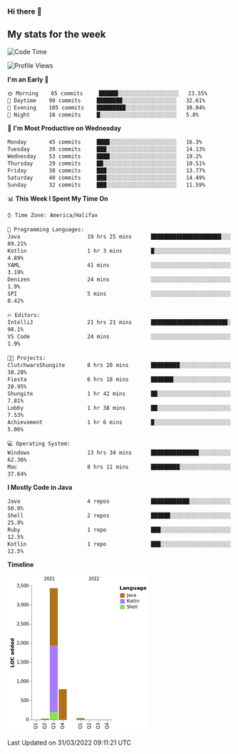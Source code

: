 ### Hi there 👋

## My stats for the week
<!--START_SECTION:waka-->
![Code Time](http://img.shields.io/badge/Code%20Time-140%20hrs%204%20mins-blue)

![Profile Views](http://img.shields.io/badge/Profile%20Views-0-blue)

**I'm an Early 🐤** 

```text
🌞 Morning    65 commits     ██████░░░░░░░░░░░░░░░░░░░   23.55% 
🌆 Daytime    90 commits     ████████░░░░░░░░░░░░░░░░░   32.61% 
🌃 Evening    105 commits    █████████░░░░░░░░░░░░░░░░   38.04% 
🌙 Night      16 commits     █░░░░░░░░░░░░░░░░░░░░░░░░   5.8%

```
📅 **I'm Most Productive on Wednesday** 

```text
Monday       45 commits     ████░░░░░░░░░░░░░░░░░░░░░   16.3% 
Tuesday      39 commits     ███░░░░░░░░░░░░░░░░░░░░░░   14.13% 
Wednesday    53 commits     ████░░░░░░░░░░░░░░░░░░░░░   19.2% 
Thursday     29 commits     ██░░░░░░░░░░░░░░░░░░░░░░░   10.51% 
Friday       38 commits     ███░░░░░░░░░░░░░░░░░░░░░░   13.77% 
Saturday     40 commits     ███░░░░░░░░░░░░░░░░░░░░░░   14.49% 
Sunday       32 commits     ███░░░░░░░░░░░░░░░░░░░░░░   11.59%

```


📊 **This Week I Spent My Time On** 

```text
⌚︎ Time Zone: America/Halifax

💬 Programming Languages: 
Java                     19 hrs 25 mins      ██████████████████████░░░   89.21% 
Kotlin                   1 hr 3 mins         █░░░░░░░░░░░░░░░░░░░░░░░░   4.89% 
YAML                     41 mins             ░░░░░░░░░░░░░░░░░░░░░░░░░   3.19% 
Denizen                  24 mins             ░░░░░░░░░░░░░░░░░░░░░░░░░   1.9% 
SPI                      5 mins              ░░░░░░░░░░░░░░░░░░░░░░░░░   0.42%

🔥 Editors: 
IntelliJ                 21 hrs 21 mins      ████████████████████████░   98.1% 
VS Code                  24 mins             ░░░░░░░░░░░░░░░░░░░░░░░░░   1.9%

🐱‍💻 Projects: 
ClutchwarsShungite       8 hrs 20 mins       █████████░░░░░░░░░░░░░░░░   38.28% 
Fiesta                   6 hrs 18 mins       ███████░░░░░░░░░░░░░░░░░░   28.95% 
Shungite                 1 hr 42 mins        ██░░░░░░░░░░░░░░░░░░░░░░░   7.81% 
Lobby                    1 hr 38 mins        ██░░░░░░░░░░░░░░░░░░░░░░░   7.53% 
Achievement              1 hr 6 mins         █░░░░░░░░░░░░░░░░░░░░░░░░   5.06%

💻 Operating System: 
Windows                  13 hrs 34 mins      ███████████████░░░░░░░░░░   62.36% 
Mac                      8 hrs 11 mins       █████████░░░░░░░░░░░░░░░░   37.64%

```

**I Mostly Code in Java** 

```text
Java                     4 repos             ████████████░░░░░░░░░░░░░   50.0% 
Shell                    2 repos             ██████░░░░░░░░░░░░░░░░░░░   25.0% 
Ruby                     1 repo              ███░░░░░░░░░░░░░░░░░░░░░░   12.5% 
Kotlin                   1 repo              ███░░░░░░░░░░░░░░░░░░░░░░   12.5%

```


**Timeline**

![Chart not found](https://raw.githubusercontent.com/lyndseyy/lyndseyy/main/charts/bar_graph.png) 


 Last Updated on 31/03/2022 09:11:21 UTC
<!--END_SECTION:waka-->